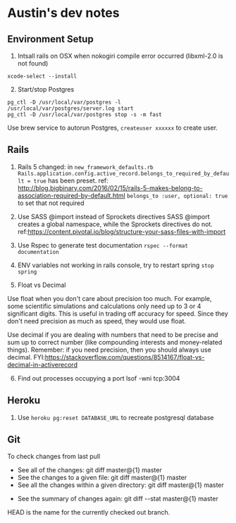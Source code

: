 # Austin's dev notes

## Environment Setup

1. Intsall rails on OSX when nokogiri compile error occurred (libxml-2.0 is not found)

`xcode-select --install`

2. Start/stop Postgres

```
pg_ctl -D /usr/local/var/postgres -l /usr/local/var/postgres/server.log start
pg_ctl -D /usr/local/var/postgres stop -s -m fast
```

Use brew service to autorun Postgres, `createuser xxxxxx` to create user.

## Rails

1. Rails 5 changed:
in `new_framework_defaults.rb`
`Rails.application.config.active_record.belongs_to_required_by_default = true` has been preset. ref: http://blog.bigbinary.com/2016/02/15/rails-5-makes-belong-to-association-required-by-default.html
`belongs_to :user, optional: true` to set that not required

2. Use SASS @import instead of Sprockets directives
SASS @import creates a global namespace, while the Sprockets directives do not.
ref:https://content.pivotal.io/blog/structure-your-sass-files-with-import

3. Use Rspec to generate test documentation
`rspec --format documentation`

4. ENV variables not working in rails console, try to restart spring
`stop spring`

5. Float vs Decimal

Use float when you don't care about precision too much. For example, some scientific simulations and calculations only need up to 3 or 4 significant digits. This is useful in trading off accuracy for speed. Since they don't need precision as much as speed, they would use float.

Use decimal if you are dealing with numbers that need to be precise and sum up to correct number (like compounding interests and money-related things). Remember: if you need precision, then you should always use decimal.
FYI:https://stackoverflow.com/questions/8514167/float-vs-decimal-in-activerecord

6. Find out processes occupying a port
lsof -wni tcp:3004

## Heroku

1. Use `heroku pg:reset DATABASE_URL` to recreate postgresql database


## Git

To check changes from last pull

* See all of the changes: git diff master@{1} master
* See the changes to a given file: git diff master@{1} master <file>
* See all the changes within a given directory: git diff master@{1} master <dir>
* See the summary of changes again: git diff --stat master@{1} master

HEAD is the name for the currently checked out branch.

